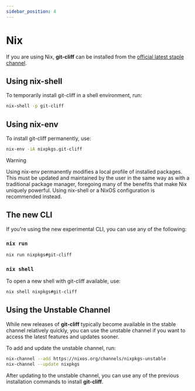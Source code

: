 ```yaml
---
sidebar_position: 4
---
```

# Nix

If you are using Nix, **git-cliff** can be installed from the [official latest staple channel][channel-link].

## Using nix-shell

To temporarily install git-cliff in a shell environment, run:

```sh
nix-shell -p git-cliff
```

## Using nix-env

To install git-cliff permanently, use:

```sh
nix-env -iA nixpkgs.git-cliff
```

> [!WARNING]
> Using nix-env permanently modifies a local profile of installed packages.
> This must be updated and maintained by the user in the same way as with a traditional package manager, 
> foregoing many of the benefits that make Nix uniquely powerful. 
> Using nix-shell or a NixOS configuration is recommended instead.


## The new CLI

If you're using the new experimental CLI, you can use any of the following:

### `nix run`
```sh
nix run nixpkgs#git-cliff
```

### `nix shell`

To open a new shell with git-cliff available, use:

```sh
nix shell nixpkgs#git-cliff
```

## Using the Unstable Channel

While new releases of **git-cliff** typically become available in the stable channel relatively quickly, you can use the unstable channel if you want to access the latest features and updates sooner.

To add and update the unstable channel, run:

```sh
nix-channel --add https://nixos.org/channels/nixpkgs-unstable
nix-channel --update nixpkgs
```

After updating to the unstable channel, you can use any of the previous installation commands to install **git-cliff**.


[channel-link]: https://search.nixos.org/packages?channel=24.05&show=git-cliff&from=0&size=50&sort=relevance&type=packages&query=git-cliff

